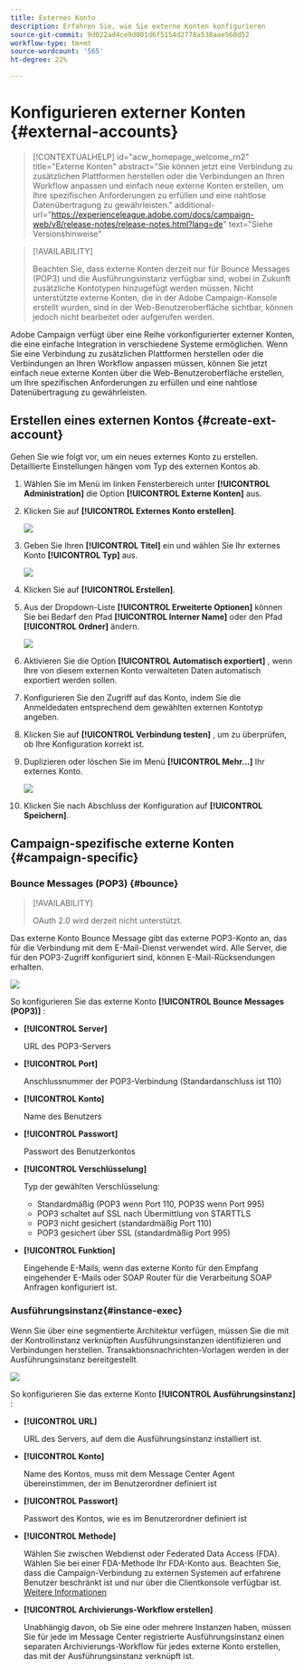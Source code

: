```yaml
---
title: Externes Konto
description: Erfahren Sie, wie Sie externe Konten konfigurieren
source-git-commit: 9d022ad4ce9d001d6f5154d2778a538aae560d52
workflow-type: tm+mt
source-wordcount: '565'
ht-degree: 22%

---
```


# Konfigurieren externer Konten {#external-accounts}


>[!CONTEXTUALHELP]
>id="acw_homepage_welcome_rn2"
>title="Externe Konten"
>abstract="Sie können jetzt eine Verbindung zu zusätzlichen Plattformen herstellen oder die Verbindungen an Ihren Workflow anpassen und einfach neue externe Konten erstellen, um Ihre spezifischen Anforderungen zu erfüllen und eine nahtlose Datenübertragung zu gewährleisten."
>additional-url="https://experienceleague.adobe.com/docs/campaign-web/v8/release-notes/release-notes.html?lang=de" text="Siehe Versionshinweise"


>[!AVAILABILITY]
>
> Beachten Sie, dass externe Konten derzeit nur für Bounce Messages (POP3) und die Ausführungsinstanz verfügbar sind, wobei in Zukunft zusätzliche Kontotypen hinzugefügt werden müssen.
> Nicht unterstützte externe Konten, die in der Adobe Campaign-Konsole erstellt wurden, sind in der Web-Benutzeroberfläche sichtbar, können jedoch nicht bearbeitet oder aufgerufen werden.

Adobe Campaign verfügt über eine Reihe vorkonfigurierter externer Konten, die eine einfache Integration in verschiedene Systeme ermöglichen. Wenn Sie eine Verbindung zu zusätzlichen Plattformen herstellen oder die Verbindungen an Ihren Workflow anpassen müssen, können Sie jetzt einfach neue externe Konten über die Web-Benutzeroberfläche erstellen, um Ihre spezifischen Anforderungen zu erfüllen und eine nahtlose Datenübertragung zu gewährleisten.

## Erstellen eines externen Kontos {#create-ext-account}

Gehen Sie wie folgt vor, um ein neues externes Konto zu erstellen. Detaillierte Einstellungen hängen vom Typ des externen Kontos ab.

1. Wählen Sie im Menü im linken Fensterbereich unter **[!UICONTROL Administration]** die Option **[!UICONTROL Externe Konten]** aus.

1. Klicken Sie auf **[!UICONTROL Externes Konto erstellen]**.

   ![](assets/external_account_create_1.png)

1. Geben Sie Ihren **[!UICONTROL Titel]** ein und wählen Sie Ihr externes Konto **[!UICONTROL Typ]** aus.

   ![](assets/external_account_create_2.png)

1. Klicken Sie auf **[!UICONTROL Erstellen]**.

1. Aus der Dropdown-Liste **[!UICONTROL Erweiterte Optionen]** können Sie bei Bedarf den Pfad **[!UICONTROL Interner Name]** oder den Pfad **[!UICONTROL Ordner]** ändern.

   ![](assets/external_account_create_3.png)

1. Aktivieren Sie die Option **[!UICONTROL Automatisch exportiert]** , wenn Ihre von diesem externen Konto verwalteten Daten automatisch exportiert werden sollen.

1. Konfigurieren Sie den Zugriff auf das Konto, indem Sie die Anmeldedaten entsprechend dem gewählten externen Kontotyp angeben.

1. Klicken Sie auf **[!UICONTROL Verbindung testen]** , um zu überprüfen, ob Ihre Konfiguration korrekt ist.

1. Duplizieren oder löschen Sie im Menü **[!UICONTROL Mehr...]** Ihr externes Konto.

   ![](assets/external_account_create_4.png)

1. Klicken Sie nach Abschluss der Konfiguration auf **[!UICONTROL Speichern]**.

## Campaign-spezifische externe Konten {#campaign-specific}

### Bounce Messages (POP3) {#bounce}

>[!AVAILABILITY]
>
> OAuth 2.0 wird derzeit nicht unterstützt.

Das externe Konto Bounce Message gibt das externe POP3-Konto an, das für die Verbindung mit dem E-Mail-Dienst verwendet wird. Alle Server, die für den POP3-Zugriff konfiguriert sind, können E-Mail-Rücksendungen erhalten.

![](assets/external_account_bounce.png)

So konfigurieren Sie das externe Konto **[!UICONTROL Bounce Messages (POP3)]** :

* **[!UICONTROL Server]**

  URL des POP3-Servers

* **[!UICONTROL Port]**

  Anschlussnummer der POP3-Verbindung (Standardanschluss ist 110)

* **[!UICONTROL Konto]**

  Name des Benutzers

* **[!UICONTROL Passwort]**

  Passwort des Benutzerkontos

* **[!UICONTROL Verschlüsselung]**

  Typ der gewählten Verschlüsselung:

   * Standardmäßig (POP3 wenn Port 110, POP3S wenn Port 995)
   * POP3 schaltet auf SSL nach Übermittlung von STARTTLS
   * POP3 nicht gesichert (standardmäßig Port 110)
   * POP3 gesichert über SSL (standardmäßig Port 995)

* **[!UICONTROL Funktion]**

  Eingehende E-Mails, wenn das externe Konto für den Empfang eingehender E-Mails oder SOAP Router für die Verarbeitung SOAP Anfragen konfiguriert ist.

### Ausführungsinstanz{#instance-exec}

Wenn Sie über eine segmentierte Architektur verfügen, müssen Sie die mit der Kontrollinstanz verknüpften Ausführungsinstanzen identifizieren und Verbindungen herstellen. Transaktionsnachrichten-Vorlagen werden in der Ausführungsinstanz bereitgestellt.

![](assets/external_account_exec.png)

So konfigurieren Sie das externe Konto **[!UICONTROL Ausführungsinstanz]** :

* **[!UICONTROL URL]**

  URL des Servers, auf dem die Ausführungsinstanz installiert ist.

* **[!UICONTROL Konto]**

  Name des Kontos, muss mit dem Message Center Agent übereinstimmen, der im Benutzerordner definiert ist

* **[!UICONTROL Passwort]**

  Passwort des Kontos, wie es im Benutzerordner definiert ist

* **[!UICONTROL Methode]**

  Wählen Sie zwischen Webdienst oder Federated Data Access (FDA).
Wählen Sie bei einer FDA-Methode Ihr FDA-Konto aus. Beachten Sie, dass die Campaign-Verbindung zu externen Systemen auf erfahrene Benutzer beschränkt ist und nur über die Clientkonsole verfügbar ist. [Weitere Informationen](https://experienceleague.adobe.com/en/docs/campaign/campaign-v8/connect/fda#_blank)

* **[!UICONTROL Archivierungs-Workflow erstellen]**

  Unabhängig davon, ob Sie eine oder mehrere Instanzen haben, müssen Sie für jede im Message Center registrierte Ausführungsinstanz einen separaten Archivierungs-Workflow für jedes externe Konto erstellen, das mit der Ausführungsinstanz verknüpft ist.
